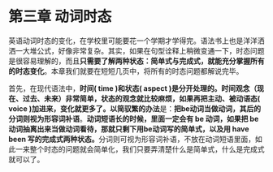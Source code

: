 # 第三章 动词时态

英语动词时态的变化，在学校里可能要花一个学期才学得完。语法书上也是洋洋洒洒一大堆公式，好像非常复杂。其实，如果在句型诠释上稍微变通一下，时态问题是很容易理解的，而且<b>只需要了解两种状态：**简单式与完成式**，就能充分掌握所有的时态变化</b>。本章我们就要在短短几页中，将所有的时态问题都解说完毕。

首先，在现代语法中，**时间( time )**和**状态( aspect )**是分开处理的。<b>时间观念（现在、过去、未来）非常简单，状态的观念就比较麻烦，如果再把主动、被动语态( voice )加进来，变化就更多了。</b>以**简驭繁的办法**是：**把be动词当做动词，其后的分词则视为形容词补语**。<b>动词短语长的时候，里面一定会有 be 动词，**如果把 be 动词抽离出来当做动词看待**，那就只剩下**用be动词写的简单式**，以及**用 have been 写的完成式**两种状态。</b>分词则可视为形容词补语，不放在动词短语里面，如此一来整个时态的问题就会简单化，我们只要弄清楚什么是简单式，什么是完成式就可以了。